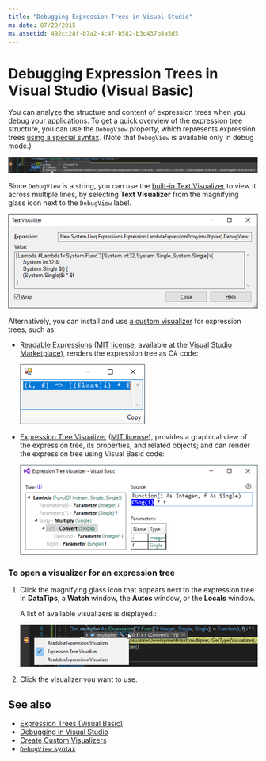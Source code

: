 ```yaml
---
title: "Debugging Expression Trees in Visual Studio"
ms.date: 07/20/2015
ms.assetid: 492cc28f-b7a2-4c47-b582-b3c437b8a5d5
---
```

# Debugging Expression Trees in Visual Studio (Visual Basic)
You can analyze the structure and content of expression trees when you debug your applications. To get a quick overview of the expression tree structure, you can use the `DebugView` property, which represents expression trees [using a special syntax](debugview-syntax.md). (Note that `DebugView` is available only in debug mode.)  

![Screenshot of the DebugView of expression tree.](media/debugging-expression-trees-in-visual-studio/debugview-visual-basic.png)

Since `DebugView` is a string, you can use the [built-in Text Visualizer](https://docs.microsoft.com/visualstudio/debugger/view-strings-visualizer#open-a-string-visualizer) to view it across multiple lines, by selecting **Text Visualizer** from the magnifying glass icon next to the `DebugView` label.

 ![Screenshot of Text Visualizer applied to results of DebugView.](media/debugging-expression-trees-in-visual-studio/string-visualizer-vb.png)

Alternatively, you can install and use [a custom visualizer](https://docs.microsoft.com/visualstudio/debugger/create-custom-visualizers-of-data) for expression trees, such as:

- [Readable Expressions](https://github.com/agileobjects/ReadableExpressions) ([MIT license](https://github.com/agileobjects/ReadableExpressions/blob/master/LICENSE.md), available at the [Visual Studio Marketplace](https://marketplace.visualstudio.com/items?itemName=vs-publisher-1232914.ReadableExpressionsVisualizers)), renders the expression tree as C# code:

  ![Screenshot of the Readable Expressions visualizer.](media/debugging-expression-trees-in-visual-studio/readable-expressions-visualizer.png)

- [Expression Tree Visualizer](https://github.com/zspitz/ExpressionToString#visual-studio-debugger-visualizer-for-expression-trees) ([MIT license](https://github.com/zspitz/ExpressionToString/blob/master/LICENSE)), provides a graphical view of the expression tree, its properties, and related objects; and can render the expression tree using Visual Basic code:

  ![Screenshot of the ExpressionToString visualizer.](media/debugging-expression-trees-in-visual-studio/expression-to-string-visualizer-vb.png)

### To open a visualizer for an expression tree  
  
1. Click the magnifying glass icon that appears next to the expression tree in **DataTips**, a **Watch** window, the **Autos** window, or the **Locals** window.  
  
    A list of available visualizers is displayed.: 

    ![Screenshot of the user opening visualizers from Visual Studio.](media/debugging-expression-trees-in-visual-studio/expression-tree-visualizers-vb.png)

2. Click the visualizer you want to use.  

## See also

- [Expression Trees (Visual Basic)](../../../../visual-basic/programming-guide/concepts/expression-trees/index.md)
- [Debugging in Visual Studio](/visualstudio/debugger/debugger-feature-tour)
- [Create Custom Visualizers](/visualstudio/debugger/create-custom-visualizers-of-data)
- [`DebugView` syntax](debugview-syntax.md)
